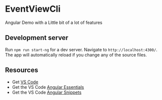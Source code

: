 # EventViewCli

Angular Demo with a Little bit of a lot of features

## Development server

Run `npm run start-ng` for a dev server. Navigate to `http://localhost:4300/`. The app will automatically reload if you change any of the source files.

## Resources

- Get [VS Code](https://code.visualstudio.com/?wt.mc_id=devto-blog-jopapa)
- Get the VS Code [Angular Essentials](https://marketplace.visualstudio.com/items?itemName=johnpapa.angular-essentials&wt.mc_id=devto-blog-jopapa)
- Get the VS Code [Angular Snippets](https://marketplace.visualstudio.com/items?itemName=johnpapa.angular2&wt.mc_id=devto-blog-jopapa)
